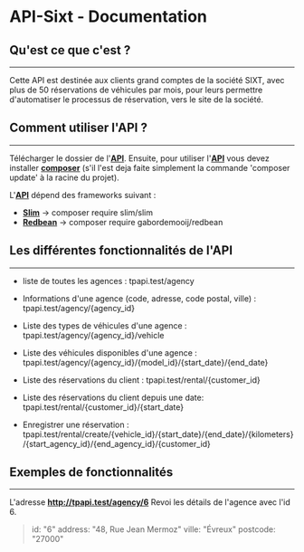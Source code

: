 # API-Sixt - Documentation

## Qu'est ce que c'est ?
----------------------------------------------

Cette API est destinée aux clients grand comptes de la société SIXT, 
avec plus de 50 réservations de véhicules par mois,
pour leurs permettre d'automatiser le processus de réservation,
vers le site de la société.




## Comment utiliser l'API ?
----------------------------------------------

Télécharger le dossier de l'**[API](https://github.com/tguyonnet/api-sixt/archive/master.zip)**.
Ensuite, pour utiliser l'**[API](https://github.com/tguyonnet/api-sixt/archive/master.zip)** vous devez installer **[composer](https://getcomposer.org/)** (s'il l'est deja faite simplement la commande
'composer update' à la racine du projet).

L'**[API](https://github.com/tguyonnet/api-sixt/archive/master.zip)** dépend des frameworks suivant :
- **[Slim](https://www.slimframework.com/)** -> composer require slim/slim
- **[Redbean](https://www.redbeanphp.com/index.php)** -> composer require gabordemooij/redbean




## Les différentes fonctionnalités de l'API
----------------------------------------------

- liste de toutes les agences :
tpapi.test/agency


- Informations d'une agence (code, adresse, code postal, ville) :
tpapi.test/agency/{agency_id}


- Liste des types de véhicules d'une agence :
tpapi.test/agency/{agency_id}/vehicle


- Liste des véhicules disponibles d'une agence :
tpapi.test/agency/{agency_id}/{model_id}/{start_date}/{end_date}


- Liste des réservations du client :
tpapi.test/rental/{customer_id}


- Liste des réservations du client depuis une date:
tpapi.test/rental/{customer_id}/{start_date}


- Enregistrer une réservation :
tpapi.test/rental/create/{vehicle_id}/{start_date}/{end_date}/{kilometers}/{start_agency_id}/{end_agency_id}/{customer_id}




## Exemples de fonctionnalités
----------------------------------------------

L'adresse **http://tpapi.test/agency/6**
Revoi les détails de l'agence avec l'id 6.

> id:         "6" address:	"48, Rue Jean Mermoz" ville: "Évreux" postcode:	"27000"

